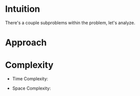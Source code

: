 # Intuition
There's a couple subproblems within the problem, let's analyze. 

# Approach


# Complexity
- Time Complexity:

- Space Complexity:
